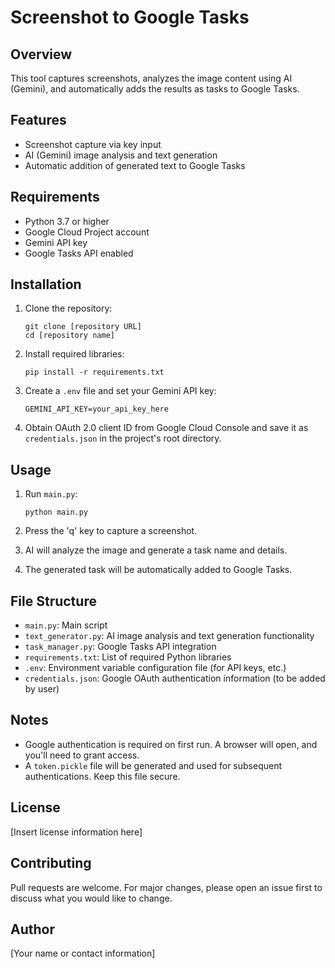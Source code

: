 # Screenshot to Google Tasks

## Overview
This tool captures screenshots, analyzes the image content using AI (Gemini), and automatically adds the results as tasks to Google Tasks.

## Features
- Screenshot capture via key input
- AI (Gemini) image analysis and text generation
- Automatic addition of generated text to Google Tasks

## Requirements
- Python 3.7 or higher
- Google Cloud Project account
- Gemini API key
- Google Tasks API enabled

## Installation
1. Clone the repository:
   ```
   git clone [repository URL]
   cd [repository name]
   ```

2. Install required libraries:
   ```
   pip install -r requirements.txt
   ```

3. Create a `.env` file and set your Gemini API key:
   ```
   GEMINI_API_KEY=your_api_key_here
   ```

4. Obtain OAuth 2.0 client ID from Google Cloud Console and save it as `credentials.json` in the project's root directory.

## Usage
1. Run `main.py`:
   ```
   python main.py
   ```

2. Press the 'q' key to capture a screenshot.

3. AI will analyze the image and generate a task name and details.

4. The generated task will be automatically added to Google Tasks.

## File Structure
- `main.py`: Main script
- `text_generator.py`: AI image analysis and text generation functionality
- `task_manager.py`: Google Tasks API integration
- `requirements.txt`: List of required Python libraries
- `.env`: Environment variable configuration file (for API keys, etc.)
- `credentials.json`: Google OAuth authentication information (to be added by user)

## Notes
- Google authentication is required on first run. A browser will open, and you'll need to grant access.
- A `token.pickle` file will be generated and used for subsequent authentications. Keep this file secure.

## License
[Insert license information here]

## Contributing
Pull requests are welcome. For major changes, please open an issue first to discuss what you would like to change.

## Author
[Your name or contact information]